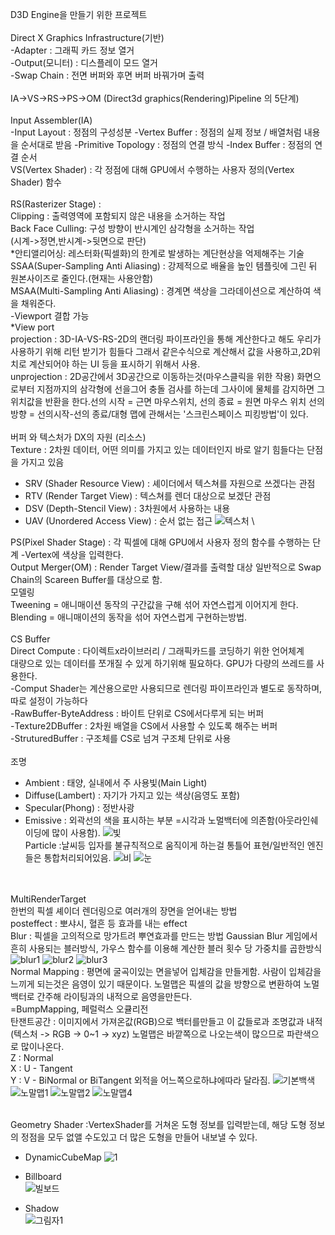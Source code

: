 D3D Engine을 만들기 위한 프로젝트\
\
Direct X Graphics Infrastructure(기반)\
-Adapter : 그래픽 카드 정보 열거\
-Output(모니터) : 디스플레이 모드 열거\
-Swap Chain  : 전면 버퍼와 후면 버퍼 바꿔가며 출력\
\
IA->VS->RS->PS->OM  (Direct3d graphics(Rendering)Pipeline 의 5단계)\
 \
Input Assembler(IA)\
-Input Layout : 정점의 구성성분
-Vertex Buffer : 정점의 실제 정보 / 배열처럼 내용을 순서대로 받음
-Primitive Topology : 정점의 연결 방식
-Index Buffer : 정점의 연결 순서
\
VS(Vertex Shader) : 각 정점에 대해 GPU에서 수행하는 사용자 정의(Vertex Shader) 함수\
\
RS(Rasterizer Stage) : \
  Clipping : 출력영역에 포함되지 않은 내용을 소거하는 작업\
  Back Face Culling: 구성 방향이 반시계인 삼각형을 소거하는 작업\
   (시계->정면,반시계->뒷면으로 판단)\
  *안티앨리어싱: 레스터화(픽셀화)의 한계로 발생하는 계단현상을 억제해주는 기술\
  SSAA(Super-Sampling Anti Aliasing) : 강제적으로 배율을 높인 템플릿에 그린 뒤 원본사이즈로 줄인다.(현재는 사용안함)\
  MSAA(Multi-Sampling Anti Aliasing) : 경계면 색상을 그라데이션으로 계산하여 색을 채워준다.\
-Viewport 결합 가능\
 *View port \
projection : 3D-IA-VS-RS-2D의 랜더링 파이프라인을 통해 계산한다고 해도 우리가 사용하기 위해 리턴 받기가 힘들다 그래서 같은수식으로 계산해서 값을 사용하고,2D위치로 계산되어야 하는  UI 등을 표시하기 위해서 사용.\
unprojection : 2D공간에서 3D공간으로 이동하는것(마우스클릭을 위한 작용) 화면으로부터 지점까지의 삼각형에 선을그어 충돌 검사를 하는데 그사이에 물체를
	감지하면  그위치값을 반환을 한다.선의 시작 = 근면 마우스위치, 선의 종료 = 원면 마우스 위치 선의 방향 = 선의시작-선의 종료/대형 맵에 관해서는 '스크린스페이스 피킹방법'이 있다.\
\
버퍼 와 텍스처가 DX의 자원 (리소스)\
Texture : 2차원 데이터, 어떤 의미를 가지고 있는 데이터인지 바로 알기 힘들다는 단점을 가지고 있음
  - SRV (Shader Resource View) : 셰이더에서 텍스쳐를 자원으로 쓰겠다는 관점 
  - RTV (Render Target View) : 텍스쳐를 렌더 대상으로 보겠단 관점 
  - DSV (Depth-Stencil View) :  3차원에서 사용하는 내용
  - UAV (Unordered Access View) : 순서 없는 접근
  ![텍스처](https://user-images.githubusercontent.com/93506849/165050345-e6992aaf-a3ba-4e8e-98cc-b07bb6227bb7.JPG)
\

PS(Pixel Shader Stage) : 각 픽셀에 대해 GPU에서 사용자 정의 함수를 수행하는 단계
-Vertex에 색상을 입력한다.
\
Output Merger(OM) : Render Target View/결과를 출력할 대상 일반적으로 Swap Chain의 Scareen Buffer를 대상으로 함.
\
모델링\
Tweening = 애니매이션 동작의 구간값을 구해 섞어 자연스럽게 이어지게 한다.\
Blending = 애니매이션의 동작을 섞어 자연스럽게 구현하는방법.\
\
CS Buffer\
Direct Compute : 다이렉트x라이브러리 / 그래픽카드를 코딩하기 위한 언어체계\
		대량으로 있는 데이터를 쪼개질 수 있게 하기위해 필요하다. GPU가 다량의 쓰레드를 사용한다.\
	-Comput Shader는 계산용으로만 사용되므로 렌더링 파이프라인과 별도로 동작하며, 따로 설정이 가능하다\
	-RawBuffer-ByteAddress : 바이트 단위로 CS에서다루게 되는 버퍼\
	-Texture2DBuffer : 2차원 배열을 CS에서 사용할 수 있도록 해주는 버퍼\
	-StruturedBuffer : 구조체를 CS로 넘겨 구조체 단위로 사용\
\
조명
 - Ambient : 태양, 실내에서 주 사용빛(Main Light)
 - Diffuse(Lambert) : 자기가 가지고 있는 색상(음영도 포함)
 - Specular(Phong) : 정반사광
 - Emissive : 외곽선의 색을 표시하는 부분 =시각과 노멀백터에 의존함(아웃라인쉐이딩에 많이 사용함).
 ![빛](https://user-images.githubusercontent.com/93506849/165054425-eabae885-1037-4491-8d05-3a397781ce7c.JPG)
\
Particle :날씨등 입자를 불규칙적으로 움직이게 하는걸 통틀어 표현/일반적인 엔진들은 통합처리되어있음.
![비](https://user-images.githubusercontent.com/93506849/166085134-94b2bd2d-cc6d-4a33-b700-dac700464cee.gif)
![눈](https://user-images.githubusercontent.com/93506849/166085147-99ad4ae7-8987-4d45-8861-1a89ce65676a.gif)


\
\
MultiRenderTarget \
한번의 픽셀 셰이더 렌더링으로 여러개의 장면을 얻어내는 방법\
posteffect : 뽀샤시, 혈흔 등 효과를 내는 effect\
Blur : 픽셀을 고의적으로 망가트려 뿌연효과를 만드는 방법
Gaussian Blur 게임에서 흔히 사용되는 블러방식, 가우스 함수를 이용해 계산한 블러 횟수 당 가중치를 곱한방식
![blur1](https://user-images.githubusercontent.com/93506849/165056088-30eeeab9-bcbe-4e71-83a0-4b6e7e03e445.JPG)
![blur2](https://user-images.githubusercontent.com/93506849/165056098-d0ec6b9e-51d2-4618-8ebd-7c4f0a5acb30.JPG)
![blur3](https://user-images.githubusercontent.com/93506849/165056110-896891e0-a888-4454-88dc-638d5b32f021.JPG)
\
  Normal Mapping : 평면에 굴곡이있는 면을넣어 입체감을 만들게함. 사람이 입체감을 느끼게 되는것은 음영이 있기 때문이다. 노멀맵은 픽셀의 값을 방향으로 변환하여 노멀백터로 간주해 라이팅과의 내적으로 음영을만든다.\
	=BumpMapping, 페럴럭스 오큘리전\
  탄잰트공간 : 이미지에서 가져온값(RGB)으로 백터를만들고 이 값들로과 조명값과 내적\
	(텍스처 -> RGB -> 0~1 -> xyz) 노멀맵은 바깥쪽으로 나오는색이 많으므로 파란색으로 많이나온다. \
	Z : Normal\
	X : U - Tangent\
	Y : V - BiNormal or BiTangent 외적을 어느쪽으로하냐에따라 달라짐.
![기본백색](https://user-images.githubusercontent.com/93506849/166196182-e7d8cdb6-e0e7-4ea7-96be-b54e725a62ec.JPG)
![노말맵1](https://user-images.githubusercontent.com/93506849/165054476-0486f0aa-d3df-4deb-bffc-af9d49b388bb.JPG)
![노말맵2](https://user-images.githubusercontent.com/93506849/165054706-e7993c3f-f705-4343-b2db-1c1ae03401f6.JPG)
![노말맵4](https://user-images.githubusercontent.com/93506849/165054731-5381731f-2ea8-43e8-a62a-10c408633422.JPG)

\
Geometry Shader :VertexShader를 거쳐온 도형 정보를 입력받는데, 해당 도형 정보의 정점을 모두 없앨 수도있고 더 많은 도형을 만들어 내보낼 수 있다.
- DynamicCubeMap
![1](https://user-images.githubusercontent.com/93506849/166083570-1482fe73-df86-4acd-a770-b728bd2e659c.JPG)
- Billboard\
![빌보드](https://user-images.githubusercontent.com/93506849/165087939-3ed08ae1-45d8-40aa-b303-630cd00777ec.JPG)

- Shadow\
![그림자1](https://user-images.githubusercontent.com/93506849/166084212-3bddbfb6-c968-4fd1-9124-53530b6cae9b.JPG)



